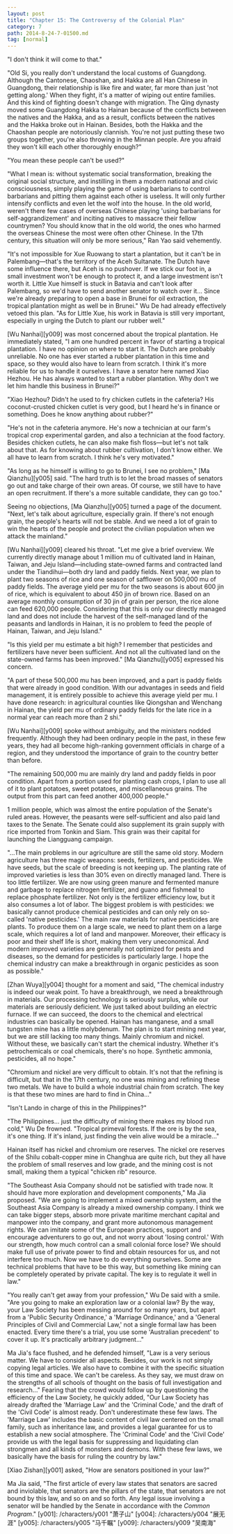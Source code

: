 ```yaml
---
layout: post
title: "Chapter 15: The Controversy of the Colonial Plan"
category: 7
path: 2014-8-24-7-01500.md
tag: [normal]
---
```


"I don't think it will come to that."

"Old Si, you really don't understand the local customs of Guangdong. Although the Cantonese, Chaoshan, and Hakka are all Han Chinese in Guangdong, their relationship is like fire and water, far more than just 'not getting along.' When they fight, it's a matter of wiping out entire families. And this kind of fighting doesn't change with migration. The Qing dynasty moved some Guangdong Hakka to Hainan because of the conflicts between the natives and the Hakka, and as a result, conflicts between the natives and the Hakka broke out in Hainan. Besides, both the Hakka and the Chaoshan people are notoriously clannish. You're not just putting these two groups together, you're also throwing in the Minnan people. Are you afraid they won't kill each other thoroughly enough?"

"You mean these people can't be used?"

"What I mean is: without systematic social transformation, breaking the original social structure, and instilling in them a modern national and civic consciousness, simply playing the game of using barbarians to control barbarians and pitting them against each other is useless. It will only further intensify conflicts and even let the wolf into the house. In the old world, weren't there few cases of overseas Chinese playing 'using barbarians for self-aggrandizement' and inciting natives to massacre their fellow countrymen? You should know that in the old world, the ones who harmed the overseas Chinese the most were often other Chinese. In the 17th century, this situation will only be more serious," Ran Yao said vehemently.

"It's not impossible for Xue Ruowang to start a plantation, but it can't be in Palembang—that's the territory of the Aceh Sultanate. The Dutch have some influence there, but Aceh is no pushover. If we stick our foot in, a small investment won't be enough to protect it, and a large investment isn't worth it. Little Xue himself is stuck in Batavia and can't look after Palembang, so we'd have to send another senator to watch over it... Since we're already preparing to open a base in Brunei for oil extraction, the tropical plantation might as well be in Brunei." Wu De had already effectively vetoed this plan. "As for Little Xue, his work in Batavia is still very important, especially in urging the Dutch to plant our rubber well."

[Wu Nanhai][y009] was most concerned about the tropical plantation. He immediately stated, "I am one hundred percent in favor of starting a tropical plantation. I have no opinion on where to start it. The Dutch are probably unreliable. No one has ever started a rubber plantation in this time and space, so they would also have to learn from scratch. I think it's more reliable for us to handle it ourselves. I have a senator here named Xiao Hezhou. He has always wanted to start a rubber plantation. Why don't we let him handle this business in Brunei?"

"Xiao Hezhou? Didn't he used to fry chicken cutlets in the cafeteria? His coconut-crusted chicken cutlet is very good, but I heard he's in finance or something. Does he know anything about rubber?"

"He's not in the cafeteria anymore. He's now a technician at our farm's tropical crop experimental garden, and also a technician at the food factory. Besides chicken cutlets, he can also make fish floss—but let's not talk about that. As for knowing about rubber cultivation, I don't know either. We all have to learn from scratch. I think he's very motivated."

"As long as he himself is willing to go to Brunei, I see no problem," [Ma Qianzhu][y005] said. "The hard truth is to let the broad masses of senators go out and take charge of their own areas. Of course, we still have to have an open recruitment. If there's a more suitable candidate, they can go too."

Seeing no objections, [Ma Qianzhu][y005] turned a page of the document. "Next, let's talk about agriculture, especially grain. If there's not enough grain, the people's hearts will not be stable. And we need a lot of grain to win the hearts of the people and protect the civilian population when we attack the mainland."

[Wu Nanhai][y009] cleared his throat. "Let me give a brief overview. We currently directly manage about 1 million mu of cultivated land in Hainan, Taiwan, and Jeju Island—including state-owned farms and contracted land under the Tiandihui—both dry land and paddy fields. Next year, we plan to plant two seasons of rice and one season of safflower on 500,000 mu of paddy fields. The average yield per mu for the two seasons is about 600 jin of rice, which is equivalent to about 450 jin of brown rice. Based on an average monthly consumption of 30 jin of grain per person, the rice alone can feed 620,000 people. Considering that this is only our directly managed land and does not include the harvest of the self-managed land of the peasants and landlords in Hainan, it is no problem to feed the people of Hainan, Taiwan, and Jeju Island."

"Is this yield per mu estimate a bit high? I remember that pesticides and fertilizers have never been sufficient. And not all the cultivated land on the state-owned farms has been improved." [Ma Qianzhu][y005] expressed his concern.

"A part of these 500,000 mu has been improved, and a part is paddy fields that were already in good condition. With our advantages in seeds and field management, it is entirely possible to achieve this average yield per mu. I have done research: in agricultural counties like Qiongshan and Wenchang in Hainan, the yield per mu of ordinary paddy fields for the late rice in a normal year can reach more than 2 shi."

[Wu Nanhai][y009] spoke without ambiguity, and the ministers nodded frequently. Although they had been ordinary people in the past, in these few years, they had all become high-ranking government officials in charge of a region, and they understood the importance of grain to the country better than before.

"The remaining 500,000 mu are mainly dry land and paddy fields in poor condition. Apart from a portion used for planting cash crops, I plan to use all of it to plant potatoes, sweet potatoes, and miscellaneous grains. The output from this part can feed another 400,000 people."

1 million people, which was almost the entire population of the Senate's ruled areas. However, the peasants were self-sufficient and also paid land taxes to the Senate. The Senate could also supplement its grain supply with rice imported from Tonkin and Siam. This grain was their capital for launching the Liangguang campaign.

"...The main problems in our agriculture are still the same old story. Modern agriculture has three magic weapons: seeds, fertilizers, and pesticides. We have seeds, but the scale of breeding is not keeping up. The planting rate of improved varieties is less than 30% even on directly managed land. There is too little fertilizer. We are now using green manure and fermented manure and garbage to replace nitrogen fertilizer, and guano and fishmeal to replace phosphate fertilizer. Not only is the fertilizer efficiency low, but it also consumes a lot of labor. The biggest problem is with pesticides: we basically cannot produce chemical pesticides and can only rely on so-called 'native pesticides.' The main raw materials for native pesticides are plants. To produce them on a large scale, we need to plant them on a large scale, which requires a lot of land and manpower. Moreover, their efficacy is poor and their shelf life is short, making them very uneconomical. And modern improved varieties are generally not optimized for pests and diseases, so the demand for pesticides is particularly large. I hope the chemical industry can make a breakthrough in organic pesticides as soon as possible."

[Zhan Wuya][y004] thought for a moment and said, "The chemical industry is indeed our weak point. To have a breakthrough, we need a breakthrough in materials. Our processing technology is seriously surplus, while our materials are seriously deficient. We just talked about building an electric furnace. If we can succeed, the doors to the chemical and electrical industries can basically be opened. Hainan has manganese, and a small tungsten mine has a little molybdenum. The plan is to start mining next year, but we are still lacking too many things. Mainly chromium and nickel. Without these, we basically can't start the chemical industry. Whether it's petrochemicals or coal chemicals, there's no hope. Synthetic ammonia, pesticides, all no hope."

"Chromium and nickel are very difficult to obtain. It's not that the refining is difficult, but that in the 17th century, no one was mining and refining these two metals. We have to build a whole industrial chain from scratch. The key is that these two mines are hard to find in China..."

"Isn't Lando in charge of this in the Philippines?"

"The Philippines... just the difficulty of mining there makes my blood run cold," Wu De frowned. "Tropical primeval forests. If the ore is by the sea, it's one thing. If it's inland, just finding the vein alive would be a miracle..."

Hainan itself has nickel and chromium ore reserves. The nickel ore reserves of the Shilu cobalt-copper mine in Changhua are quite rich, but they all have the problem of small reserves and low grade, and the mining cost is not small, making them a typical "chicken rib" resource.

"The Southeast Asia Company should not be satisfied with trade now. It should have more exploration and development components," Ma Jia proposed. "We are going to implement a mixed ownership system, and the Southeast Asia Company is already a mixed ownership company. I think we can take bigger steps, absorb more private maritime merchant capital and manpower into the company, and grant more autonomous management rights. We can imitate some of the European practices, support and encourage adventurers to go out, and not worry about 'losing control.' With our strength, how much control can a small colonial force lose? We should make full use of private power to find and obtain resources for us, and not interfere too much. Now we have to do everything ourselves. Some are technical problems that have to be this way, but something like mining can be completely operated by private capital. The key is to regulate it well in law."

"You really can't get away from your profession," Wu De said with a smile. "Are you going to make an exploration law or a colonial law? By the way, your Law Society has been messing around for so many years, but apart from a 'Public Security Ordinance,' a 'Marriage Ordinance,' and a 'General Principles of Civil and Commercial Law,' not a single formal law has been enacted. Every time there's a trial, you use some 'Australian precedent' to cover it up. It's practically arbitrary judgment..."

Ma Jia's face flushed, and he defended himself, "Law is a very serious matter. We have to consider all aspects. Besides, our work is not simply copying legal articles. We also have to combine it with the specific situation of this time and space. We can't be careless. As they say, we must draw on the strengths of all schools of thought on the basis of full investigation and research..." Fearing that the crowd would follow up by questioning the efficiency of the Law Society, he quickly added, "Our Law Society has already drafted the 'Marriage Law' and the 'Criminal Code,' and the draft of the 'Civil Code' is almost ready. Don't underestimate these few laws. The 'Marriage Law' includes the basic content of civil law centered on the small family, such as inheritance law, and provides a legal guarantee for us to establish a new social atmosphere. The 'Criminal Code' and the 'Civil Code' provide us with the legal basis for suppressing and liquidating clan strongmen and all kinds of monsters and demons. With these few laws, we basically have the basis for ruling the country by law."

[Xiao Zishan][y001] asked, "How are senators positioned in your law?"

Ma Jia said, "The first article of every law states that senators are sacred and inviolable, that senators are the pillars of the state, that senators are not bound by this law, and so on and so forth. Any legal issue involving a senator will be handled by the Senate in accordance with the *Common Program*."
[y001]: /characters/y001 "萧子山"
[y004]: /characters/y004 "展无涯"
[y005]: /characters/y005 "马千瞩"
[y009]: /characters/y009 "吴南海"